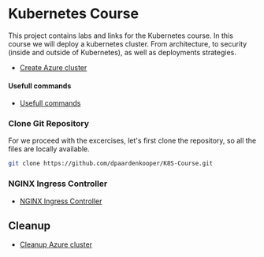 # Kubernetes Course

This project contains labs and links for the Kubernetes course. In this course we will deploy a kubernetes cluster. 
From architecture, to security (inside and outside of Kubernetes), as well as deployments strategies.

- [Create Azure cluster](/Azure-cluster/)


#### Usefull commands

- [Usefull commands](/Day01/k8s-commands/) 

### Clone Git Repository

For we proceed with the excercises, let's first clone the repository, so all the files are locally available.

```bash
git clone https://github.com/dpaardenkooper/K8S-Course.git
````

### NGINX Ingress Controller

- [NGINX Ingress Controller](/Day01/ingress/)

## Cleanup

- [Cleanup Azure cluster](/Azure-cluster/Cleanup/)
